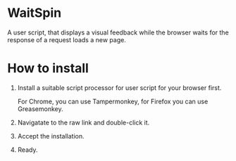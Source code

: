 # WaitSpin
A user script, that displays a visual feedback while the browser waits for the response of a request loads a new page.

# How to install
1. Install a suitable script processor for user script for your browser first. 

   For Chrome, you can use Tampermonkey, for Firefox you can use Greasemonkey.
1. Navigatate to the raw link and double-click it.
1. Accept the installation. 
1. Ready.

